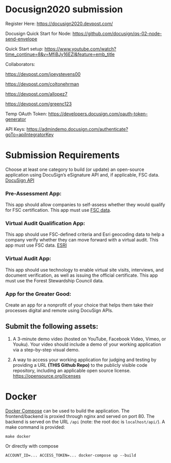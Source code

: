 # Docusign2020 submission

Register Here:
https://docusign2020.devpost.com/

Docusign Quick Start for Node:
https://github.com/docusign/qs-02-node-send-envelope

Quick Start setup:
https://www.youtube.com/watch?time_continue=8&v=MfiBJy16EZI&feature=emb_title

Collaborators:

https://devpost.com/joeystevens00

https://devpost.com/coltonehrman

https://devpost.com/allopez7

https://devpost.com/greenc123

Temp OAuth Token:
https://developers.docusign.com/oauth-token-generator

API Keys:
https://admindemo.docusign.com/authenticate?goTo=apiIntegratorKey

# Submission Requirements
Choose at least one category to build (or update)
an open-source application using DocuSign’s eSignature API and, if applicable, FSC data.
[DocuSign API](https://developers.docusign.com/esign-rest-api)

### Pre-Assessment App:
This app should allow companies to self-assess whether they would qualify for FSC certification.
This app must use [FSC data](https://fsc.org/en).

### Virtual Audit Qualification App:
This app should use FSC-defined criteria and Esri geocoding data to help a company verify
whether they can move forward with a virtual audit. This app must use FSC data.
[ESRI](https://developers.arcgis.com/rest/geocode/api-reference/overview-world-geocoding-service.htm)

### Virtual Audit App:
This app should use technology to enable virtual site visits,
interviews, and document verification, as well as issuing the official certificate.
This app must use the Forest Stewardship Council data.

### App for the Greater Good:
Create an app for a nonprofit of your choice that helps them take their processes digital and remote using DocuSign APIs.

## Submit the following assets:

1. A 3-minute demo video (hosted on YouTube, Facebook Video, Vimeo, or Youku).
Your video should include a demo of your working application via a step-by-step visual demo.

2. A way to access your working application for judging and testing by providing a URL __(THIS Github Repo)__
to the publicly visible code repository, including an applicable open source license.
https://opensource.org/licenses

# Docker
[Docker Compose](https://docs.docker.com/compose/install/) can be used to build the application.
The frontend/backend is proxied through nginx and served on port 80. The backend is served on the URL `/api` (note: the root doc is `localhost/api/`). A make command is provided:

    make docker


Or directly with compose

    ACCOUNT_ID=... ACCESS_TOKEN=... docker-compose up --build
